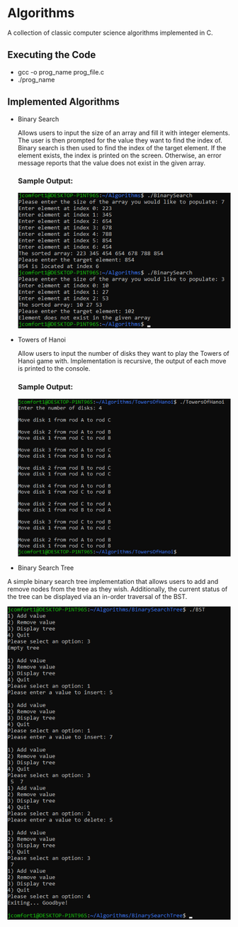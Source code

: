 # Algorithms
A collection of classic computer science algorithms implemented in C.

## Executing the Code

- gcc -o prog_name prog_file.c
- ./prog_name

## Implemented Algorithms

- Binary Search

  Allows users to input the size of an array and fill it with integer elements. The user is then prompted for the value they want to find the index of. Binary search is then used to find the index of the target element. If the element exists, the index is printed on the screen. Otherwise, an error message reports that the value does not exist in the given array.

  ### Sample Output:
  ![Sample image depicting the output of the binary search executable](Images/BinarySearchProgramOutput.png)

- Towers of Hanoi

  Allow users to input the number of disks they want to play the Towers of Hanoi game with. Implementation is recursive, the output of each move is printed to the console.

  ### Sample Output:
  ![Sample image depicting the output of the towers of hanoi executable](Images/TowersOfHanoi.png)

- Binary Search Tree
 
A simple binary search tree implementation that allows users to add and remove nodes from the tree as they wish. Additionally, the current status of the tree can be displayed via an in-order traversal of the BST. 

![Sample image depicting the output of the binary search tree executable](Images/BST.png)
